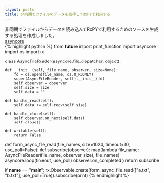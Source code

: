 ```yaml
---
layout: posts
title: 非同期でファイルのデータを取得してRxPYで利用する 
---
```

非同期でファイルからデータを読み込んでRxPYで利用するためのソースを生成する処理を作成しました。   
[asyncore](https://docs.python.org/2.7/library/asyncore.html#module-asyncore)     
{% highlight python %} 
from __future__ import print_function
import asyncore
import os
import rx


class AsyncFileReader(asyncore.file_dispatcher, object):

    def __init__(self, file_name, observer, size=None):
        fd = os.open(file_name, os.O_RDONLY)
        super(AsyncFileReader, self).__init__(fd)
        self.observer = observer
        self.size = size
        self.data = ""

    def handle_read(self):
        self.data += self.recv(self.size)

    def handle_close(self):
        self.observer.on_next(self.data)
        self.close()

    def writable(self):
        return False


def form_async_file_read(file_names, size=1024, timeout=30, use_poll=False):
    def subscribe(observer):
        map(lambda file_name: AsyncFileReader(file_name, observer, size), file_names)
        asyncore.loop(timeout, use_poll)
        observer.on_completed()
    return subscribe

if __name__ == "__main__":
    rx.Observable.create(form_async_file_read(["a.txt", "b.txt"], use_poll=True)).subscribe(print)
{% endhighlight %}
